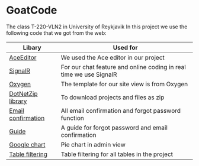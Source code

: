 # GoatCode
The class T-220-VLN2 in University of Reykjavik
In this project we use the following code that we got from the web:

| Libary | Used for |
| ------ | ------ |
| [AceEditor](https://ace.c9.io/) | We used the Ace editor in our project|
| [SignalR](https://docs.microsoft.com/en-us/aspnet/signalr/overview/getting-started/tutorial-getting-started-with-signalr)| For our chat feature and online coding in real time we use SignalR |
| [Oxygen](http://demo.themeum.com/html/oxygen/) |The template for our site view is from Oxygen|
| [DotNetZip library](https://dotnetzip.codeplex.com/) | To download projects and files as zip |
| [Email confirmation](http://stackoverflow.com/questions/23612614/mvc-5-identity-2-0-registration-email-confirmation-issue) | All email confirmation and forgot password function |
| [Guide](https://docs.microsoft.com/en-us/aspnet/identity/overview/features-api/account-confirmation-and-password-recovery-with-aspnet-identity) | A guide for forgot password and email confirmation |
| [Google chart](https://developers.google.com/chart/) | Pie chart in admin view|
| [Table filtering](https://www.w3schools.com/howto/howto_js_filter_table.asp) | Table filtering for all tables in the project|
